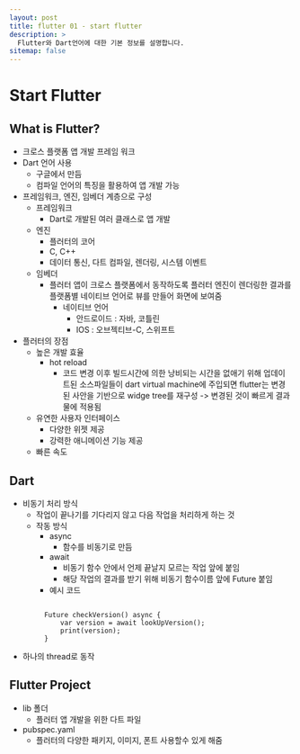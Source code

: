 ```yaml
---
layout: post
title: flutter 01 - start flutter 
description: >
  Flutter와 Dart언어에 대한 기본 정보를 설명합니다.
sitemap: false
---
```


# Start Flutter

## What is Flutter?

- 크로스 플랫폼 앱 개발 프레임 워크
- Dart 언어 사용
    - 구글에서 만듬
    - 컴파일 언어의 특징을 활용하여 앱 개발 가능
- 프레임워크, 엔진, 임베더 계층으로 구성
    - 프레임워크
        - Dart로 개발된 여러 클래스로 앱 개발
    - 엔진
        - 플러터의 코어
        - C, C++
        - 데이터 통신, 다트 컴파일, 렌더링, 시스템 이벤트
    - 임베더
        - 플러터 앱이 크로스 플랫폼에서 동작하도록 플러터 엔진이 렌더링한 결과를 플랫폼별 네이티브 언어로 뷰를 만들어 화면에 보여줌
            - 네이티브 언어
                - 안드로이드 : 자바, 코틀린
                - IOS : 오브젝티브-C, 스위프트 
- 플러터의 장점
    - 높은 개발 효율
        - hot reload
            - 코드 변경 이후 빌드시간에 의한 낭비되는 시간을 없애기 위해 업데이트된 소스파일들이 dart virtual machine에 주입되면 flutter는 변경된 사안을 기반으로 widge tree를 재구성
            -> 변경된 것이 빠르게 결과물에 적용됨
    - 유연한 사용자 인터페이스
        - 다양한 위젯 제공
        - 강력한 애니메이션 기능 제공
    - 빠른 속도


## Dart

- 비동기 처리 방식
    - 작업이 끝나기를 기다리지 않고 다음 작업을 처리하게 하는 것
    - 작동 방식
        - async
            - 함수를 비동기로 만듬
        - await
            - 비동기 함수 안에서 언제 끝날지 모르는 작업 앞에 붙임
            - 해당 작업의 결과를 받기 위해 비동기 함수이름 앞에 Future 붙임
        - 예시 코드
        <pre><code>
        Future checkVersion() async {
            var version = await lookUpVersion();
            print(version);
        }</pre></code>
- 하나의 thread로 동작


## Flutter Project

- lib 폴더
    - 플러터 앱 개발을 위한 다트 파일
- pubspec.yaml
    - 플러터의 다양한 패키지, 이미지, 폰트 사용할수 있게 해줌
        